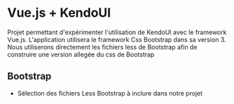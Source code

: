 # Vue.js + KendoUI

Projet permettant d'expérimenter l'utilisation de KendoUI avec le framework Vue.js.
L'application utilisera le framework Css Bootstrap dans sa version 3. 
Nous utiliserons directement les fichiers less de Bootstrap 
afin de construire une version allegée du css de Bootstrap

## Bootstrap

- Sélection des fichiers Less Bootstrap à inclure dans notre projet

